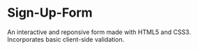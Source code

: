 # Sign-Up-Form
An interactive and reponsive form made with HTML5 and CSS3. Incorporates basic client-side validation.
